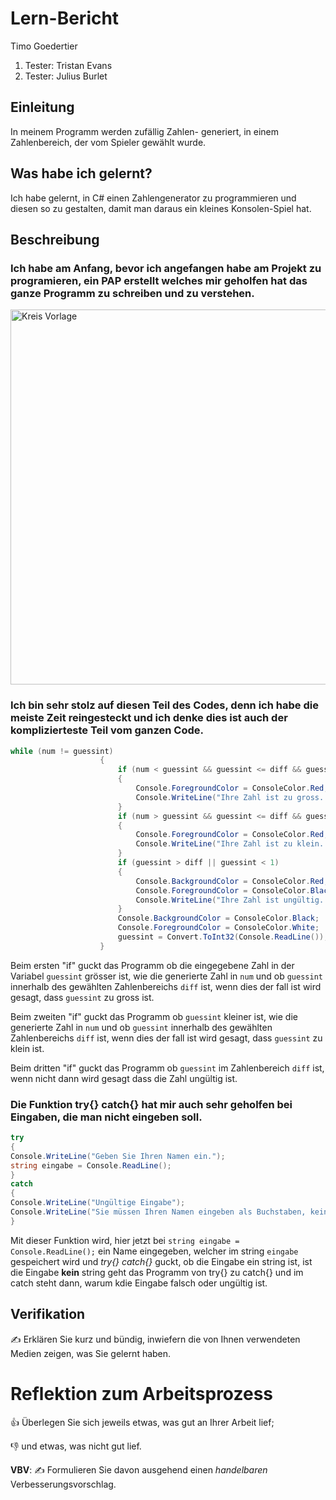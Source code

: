 # Lern-Bericht
Timo Goedertier
1. Tester: Tristan Evans
2. Tester: Julius Burlet

## Einleitung

In meinem Programm werden zufällig Zahlen- generiert, in einem Zahlenbereich, der vom Spieler gewählt wurde. 

## Was habe ich gelernt?

Ich habe gelernt, in C# einen Zahlengenerator zu programmieren und diesen so zu gestalten, damit man daraus ein kleines Konsolen-Spiel hat.

## Beschreibung

### Ich habe am Anfang, bevor ich angefangen habe am Projekt zu programieren, ein PAP erstellt welches mir geholfen hat das ganze Programm zu schreiben und zu verstehen.

<img src="https://user-images.githubusercontent.com/110891995/186114469-ca121daf-4013-4dfc-82f9-98bb753c76b5.png" alt="Kreis Vorlage" width="600"/>

### Ich bin sehr stolz auf diesen Teil des Codes, denn ich habe die meiste Zeit reingesteckt und ich denke dies ist auch der komplizierteste Teil vom ganzen Code.

```c#
while (num != guessint)
                    {
                        if (num < guessint && guessint <= diff && guessint >= 1)
                        {
                            Console.ForegroundColor = ConsoleColor.Red;
                            Console.WriteLine("Ihre Zahl ist zu gross. ");
                        }
                        if (num > guessint && guessint <= diff && guessint >= 1)
                        {
                            Console.ForegroundColor = ConsoleColor.Red;
                            Console.WriteLine("Ihre Zahl ist zu klein. ");
                        }
                        if (guessint > diff || guessint < 1) 
                        {
                            Console.BackgroundColor = ConsoleColor.Red;
                            Console.ForegroundColor = ConsoleColor.Black;
                            Console.WriteLine("Ihre Zahl ist ungültig. Bitte geben Sie eine gültige Zahl ein. ");
                        }
                        Console.BackgroundColor = ConsoleColor.Black;
                        Console.ForegroundColor = ConsoleColor.White;
                        guessint = Convert.ToInt32(Console.ReadLine());
                    }
```
Beim ersten "if" guckt das Programm ob die eingegebene Zahl in der Variabel ``guessint`` grösser ist, wie die generierte Zahl in ``num`` und ob ``guessint`` innerhalb des gewählten Zahlenbereichs ``diff`` ist, wenn dies der fall ist wird gesagt, dass ``guessint`` zu gross ist.

Beim zweiten "if" guckt das Programm ob ``guessint`` kleiner ist, wie die generierte Zahl in ``num`` und ob ``guessint`` innerhalb des gewählten Zahlenbereichs ``diff`` ist, wenn dies der fall ist wird gesagt, dass ``guessint`` zu klein ist.

Beim dritten "if" guckt das Programm ob ``guessint`` im Zahlenbereich ``diff`` ist, wenn nicht dann wird gesagt dass die Zahl ungültig ist.


### Die Funktion try{} catch{} hat mir auch sehr geholfen bei Eingaben, die man nicht eingeben soll.
```c#
try
{
Console.WriteLine("Geben Sie Ihren Namen ein.");
string eingabe = Console.ReadLine();
}
catch
{
Console.WriteLine("Ungültige Eingabe");
Console.WriteLine("Sie müssen Ihren Namen eingeben als Buchstaben, keine anderen Charakter.");
}
```
Mit dieser Funktion wird, hier jetzt bei ``string eingabe = Console.ReadLine();`` ein Name eingegeben, welcher im string ``eingabe`` gespeichert wird und *try{} catch{}* guckt, ob die Eingabe ein string ist, ist die Eingabe **kein** string geht das Programm von try{} zu catch{} und im catch steht dann, warum kdie Eingabe falsch oder ungültig ist.

## Verifikation

✍️ Erklären Sie kurz und bündig, inwiefern die von Ihnen verwendeten Medien zeigen, was Sie gelernt haben.

# Reflektion zum Arbeitsprozess

👍 Überlegen Sie sich jeweils etwas, was gut an Ihrer Arbeit lief; 

👎 und etwas, was nicht gut lief.

**VBV**: ✍️ Formulieren Sie davon ausgehend einen *handelbaren* Verbesserungsvorschlag.
